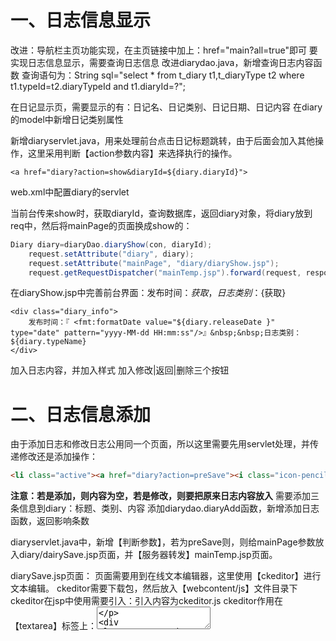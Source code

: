 # 一、日志信息显示
改进：导航栏主页功能实现，在主页链接中加上：href="main?all=true"即可
要实现日志信息显示，需要查询日志信息
改进diarydao.java，新增查询日志内容函数
查询语句为：String sql="select * from t_diary t1,t_diaryType t2 where t1.typeId=t2.diaryTypeId and t1.diaryId=?";

在日记显示页，需要显示的有：日记名、日记类别、日记日期、日记内容
在diary的model中新增日记类别属性

新增diaryservlet.java，用来处理前台点击日记标题跳转，由于后面会加入其他操作，这里采用判断【action参数内容】来选择执行的操作。
```
<a href="diary?action=show&diaryId=${diary.diaryId}">
```
web.xml中配置diary的servlet

当前台传来show时，获取diaryId，查询数据库，返回diary对象，将diary放到req中，然后将mainPage的页面换成show的：
```java
Diary diary=diaryDao.diaryShow(con, diaryId);
    request.setAttribute("diary", diary);
    request.setAttribute("mainPage", "diary/diaryShow.jsp");
    request.getRequestDispatcher("mainTemp.jsp").forward(request, response);
```
在diaryShow.jsp中完善前台界面：发布时间：${获取}，日志类别：${获取}
```
<div class="diary_info">
    发布时间：『 <fmt:formatDate value="${diary.releaseDate }" type="date" pattern="yyyy-MM-dd HH:mm:ss"/>』&nbsp;&nbsp;日志类别：${diary.typeName}
</div>
```
加入日志内容，并加入样式
加入修改|返回|删除三个按钮

# 二、日志信息添加
由于添加日志和修改日志公用同一个页面，所以这里需要先用servlet处理，并传递修改还是添加操作：
```html
<li class="active"><a href="diary?action=preSave"><i class="icon-pencil"></i>&nbsp;写日记</a></li></a></li>
```
**注意：若是添加，则内容为空，若是修改，则要把原来日志内容放入**
需要添加三条信息到diary：标题、类别、内容
添加diarydao.diaryAdd函数，新增添加日志函数，返回影响条数

diaryservlet.java中，新增【判断参数】，若为preSave则，则给mainPage参数放入diary/dairySave.jsp页面，并【服务器转发】mainTemp.jsp页面。

diarySave.jsp页面：
页面需要用到在线文本编辑器，这里使用【ckeditor】进行文本编辑。
ckeditor需要下载包，然后放入【webcontent/js】文件目录下
ckeditor在jsp中使用需要引入：引入内容为ckeditor.js
ckeditor作用在【textarea】标签上：<textarea class="ckeditor">
```jsp
<div>
    <textarea class="ckeditor" id="content" name="content">${diary.content }</textarea>
</div>
```

添加下拉框：日志类别信息在session的diaryTypeCountList变量中有，这里直接使用。
```jsp
<div class="diary_type">
    <select id="typeId" name="typeId">
        <option value="">请选择日志类别...</option>
        <c:forEach var="diaryTypeCount" items="${diaryTypeCountList }">
            <option value="${diaryTypeCount.diaryTypeId }">${diaryTypeCount.typeName }</option>
        </c:forEach>
    </select>
</div>
```
在日记表单提交时，添加：【onsubmit="return checkForm()"】表单验证
获取title
获取ckeditor的content=CKEDITOR.instances.content.getData();
获取typeId
判断三者是否合法，若合法则返回true

表单提交的action="diary?action=save"
在diaryservlet中，新增【判断参数】，若为save，则执行save方法，获取前台三个数据构造diary，调用数据库插入操作，判断操作影响数，
若大于0，则【服务器跳转】首页：main?all=true。
若小于0，req先储存当前diary，req然后存入error信息，req放入diarySave页面，【服务器跳转mianTemp】

# 三、日志信息修改和删除
### 删除
新增diarydao.diaryDelete函数--输入diaryId和con--返回影响条数
新增diaryservlet.diarydelete函数，从前台接收diaryid，调用删除函数，然后【服务器跳转】主页

diaryShow.jsp页面添加删除方法，加入确认提示框：
```jsp
onclick="diaryDelete(${diary.diaryId})"
```
点击该方法则跳转到diaryDelete的js函数中：
```jsp
function diaryDelete(diaryId){
    if(confirm("确认需要删除？"){
        window.location="diary/action=delete&diaryId="+${diaryId};
    }
}
```

### 修改
新增diarydao.diaryUpdate函数

修改diaryservlet，在修改时跳转到的diarysave界面上需要带有点击的日记信息，这个可以在presave判断给主页导入diarysave页面之前进行处理。
在之前presave是用来将写日志的组建添加到页面写日志的，action=presave后面没有接diaryId参数，此时判断为写日志，此时不执行查询操作，塞入页面直接跳转，这样也就没有了内容。
若接了diaryId参数，判断为修改日志。需要调用查询语句加载日志内容到req的diary，然后跳转maintemp，此时可以界面可以获取diary内容。下拉框option中判断若下拉框数据源diaryTypeCount.diaryTypeId==diary.typeId时，标为'selected'，否则''。
```java
if(StringUtil.isNotEmpty(diaryId)){
    con=dbUtil.getCon();
    Diary diary=diaryDao.diaryShow(con, diaryId);
    request.setAttribute("diary", diary);
}
request.setAttribute("mainPage", "diary/diarySave.jsp");
request.getRequestDispatcher("mainTemp.jsp").forward(request, response);
```
# 四、日志信息保存
在前台表单中新建一个隐藏域：
```jsp
<input type="hidden" id="diaryId" name="diaryId" value="${diary.diaryId }"/>
```
在表单提交时会传递日志id信息过来。
保存这里需要判断为：
若传递的diaryId没有，则为新建日志，用插入操作
若传递的diaryId有，则为修改日志，用更新操作

插入和更新操作在diarydao中完成

# 五、日志类别信息列表显示
点击导航栏的日志类别管理，请求：diaryType?action=list

查询日志类别信息，在diarytypedao中新建diarytypelist函数，获取diaryptypeid和typename两个属性，返回diarytypelist列表。
新建diarytypeservlet.java，配置xml属性：
查询diarytypelist，将其放入req中

新建目录diarytype，在下新建文件diarytypelist.jsp用来放入mainPage中
修改mainTemp中的日志管理链接：请求diaryType?action=list

使用bootstrap插入表格组件，在每行中放入修改和删除两个按钮，在日记列表标题栏添加添加日志类别按钮

# 六、日志类别信息添加
diaryTypeDao中新建diaryTypeAdd函数，向数据库中插入

在diaryTypeList.jsp中新建按钮请求：diaryType?action=preSave，【此时无typeId】，服务器跳转：diaryType/diaryTypeSave.jsp，该页面用来修改和添加日志类别，包含：
--日志类别名称：取出req中的日志类别名（修改操作）
--保存按钮，请求：diaryType?action=save，提交表单
--返回按钮，请求：上一页面

save条件中：判断当前req的id是否为空：
--空，执行插入
--非空，执行更新

# 七、日志类别修改
在diaryTypeList.jsp中修改按钮请求：diaryType?action=preSave&diaryTypeId=${diaryType.diaryTypeId }，【此时带有id】

diaryTypeDao中新建diaryTypeUpdate函数，向数据库更新数据（更新数据时需要先加载当前存在的数据，即先查询出类别来）

presave条件中：判断是否有id：
--有：将id对应类名存入req，跳转diaryTypeSave，此时该页面获取到类名，显示在文本框内
--无：跳转diaryTypeSave，直接显示空白文本框（添加操作）

**注意：presave主要作用为：区分添加和修改操作，添加操作：塞页面，空白数据；修改操作：塞页面，有数据。根本目的是为了文本框中是否显示数据**

# 八、日志类别删除和个人信息显示
### 日志类别删除
删除需要注意的是：当该类别下有日志时不能删除该类别，这个需要做判断。

delete条件中：判断，若当前类别下有日志，则不能删除，否则删除
是否存在日志：diaryDao.existDiaryWithTypeId(con,diaryTypeId)返回true or false
删除日志类别：diaryTypeDao.diaryTypeDelete(con,diaryTypeId)

执行完后需要【服务器跳转】diaryType?action=list

可以在页面地下加一个：显示错误信息
```
<div align="center"><font color="red">${error}</font></div>
```
### 个人信息显示
新建userServlet专门用来塞网页的，塞user/userSave.jsp给mainPage变量。

当点击导航栏的个人中心时跳转：user?action=preSave，跳转到userServlet，然后塞网页。

userSave网页，采用流式栅格栈，左4右8：
--4：用户头像
--8：上传文件|昵称|心情
8采用form表单，表单内容为table，四行两列，最后一行为提交按钮和返回按钮。

# 九、个人信息修改
### 文件上传
上传文件里面：
```jsp
<tr>
    <td width="20%">头像路径：</td>
    <td><input type="file" id="imagePath" name="imagePath"/></td>
</tr>
```
表单提交：
```jsp
<form action="user?action=save" method="post" enctype="multipart/form-data" onsubmit="return checkForm()">
```
enctype由于带图片上传，图片是二进制的所以和普通表单提交不一样，且不能使用req来获取表单属性值

save判断条件：
此时获取表单信息：
```java
FileItemFactory factory=new DiskFileItemFactory();
ServletFileUpload upload=new ServletFileUpload(factory);
List<FileItem> items=null;
try {
    items=upload.parseRequest(request);
} catch (FileUploadException e) {
    e.printStackTrace();
}
Iterator<FileItem> itr=items.iterator();

HttpSession session=request.getSession();

User user=(User)session.getAttribute("currentUser");
boolean imageChange=false;
while(itr.hasNext()){
    FileItem item=(FileItem)itr.next();
    if(item.isFormField()){
        String fieldName=item.getFieldName();
        if("nickName".equals(fieldName)){
            user.setNickName(item.getString("utf-8"));
        }
        if("mood".equals(fieldName)){
            user.setMood(item.getString("utf-8"));
        }
    }else if(!"".equals(item.getName())){
        try{
            imageChange=true;
            String imageName=DateUtil.getCurrentDateStr();
            user.setImageName(imageName+"."+item.getName().split("\\.")[1]);
            String filePath=PropertiesUtil.getValue("imagePath")+imageName+"."+item.getName().split("\\.")[1];
            item.write(new File(filePath));
        }catch(Exception e){
            e.printStackTrace();
        }
    }
}
```
**Tips：当带图上传表单操作时，流程如下：**
1-新建工厂：FileItemFactory factory=new DiskFileItemFactory();

2-新建文件上传，传入工厂实例：ServletFileUpload upload=new ServletFileUpload(factory);

3-req转换：List<FileItem> items=items=upload.parseRequest(request);

4-获取列表迭代器：Iterator<FileItem> itr=items.iterator();

5-获取项：
FileItem item=(FileItem)itr.next();
if(item.isFormField()){
    String fieldName=item.getFieldName();//获取到表单域的名字
    item.getString("utf-8")//获取到表单域的值
}else if(!"".equals(item.getName())){
    String fileName=item.getName()//获取到图片名称
    item.write(new File(...));//直接用项的写函数，上传到地址，【注意：此处采用绝对地址】
}
### 信息更新
从session中获取当前userId，将其置入上面的user中，至此user信息完备，调用数据库进行更新操作，若
--影响>0则：将其重新覆盖到session中，【服务器跳转】到main?all=true
--影响<=0则：将其置入req中，让前台获取到，并返回错误信息，塞页面userSave.jsp再【服务器跳转】mainTemp.jsp

当image判断没有上传图片时，使用原来的图片
当image判断使用了新图片时，使用心得

这样就完成了---
